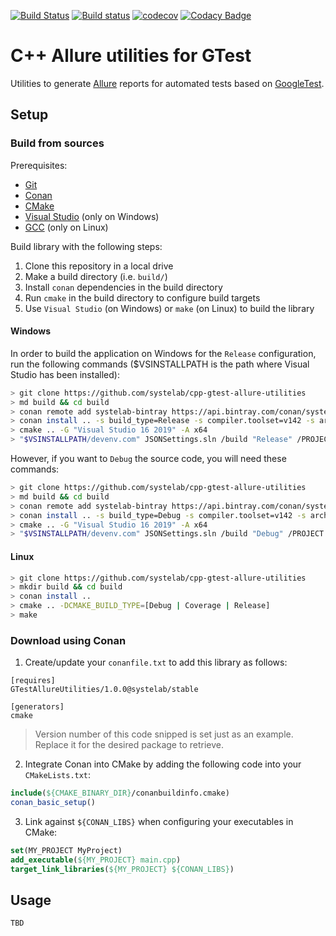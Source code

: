 [![Build Status](https://travis-ci.org/systelab/cpp-gtest-allure-utilities.svg?branch=master)](https://travis-ci.org/systelab/cpp-gtest-allure-utilities)
[![Build status](https://ci.appveyor.com/api/projects/status/aohs1di66maden7x?svg=true)](https://ci.appveyor.com/project/joaquimvila/cpp-gtest-allure-utilities)
[![codecov](https://codecov.io/gh/systelab/cpp-gtest-allure-utilities/branch/master/graph/badge.svg)](https://codecov.io/gh/systelab/cpp-gtest-allure-utilities)
[![Codacy Badge](https://api.codacy.com/project/badge/Grade/e741aa9726794fe182f2629a31df5deb)](https://www.codacy.com/app/joaquimvila/cpp-gtest-allure-utilities?utm_source=github.com&amp;utm_medium=referral&amp;utm_content=systelab/cpp-gtest-allure-utilities&amp;utm_campaign=Badge_Grade)

# C++ Allure utilities for GTest

Utilities to generate [Allure](http://allure.qatools.ru/) reports for automated tests based on [GoogleTest](https://github.com/google/googletest).

## Setup

### Build from sources

Prerequisites:
  - [Git](https://git-scm.com/)
  - [Conan](https://conan.io/)
  - [CMake](https://cmake.org/)
  - [Visual Studio](https://visualstudio.microsoft.com/) (only on Windows)
  - [GCC](https://gcc.gnu.org/) (only on Linux)

Build library with the following steps:
  1. Clone this repository in a local drive
  2. Make a build directory (i.e. `build/`)
  3. Install `conan` dependencies in the build directory
  4. Run `cmake` in the build directory to configure build targets
  5. Use `Visual Studio` (on Windows) or `make` (on Linux) to build the library

#### Windows

In order to build the application on Windows for the `Release` configuration, run the following commands ($VSINSTALLPATH is the path where Visual Studio has been installed):

``` bash
> git clone https://github.com/systelab/cpp-gtest-allure-utilities
> md build && cd build
> conan remote add systelab-bintray https://api.bintray.com/conan/systelab/conan
> conan install .. -s build_type=Release -s compiler.toolset=v142 -s arch=x86_64
> cmake .. -G "Visual Studio 16 2019" -A x64
> "$VSINSTALLPATH/devenv.com" JSONSettings.sln /build "Release" /PROJECT "GTestAllureUtilities"
```

However, if you want to `Debug` the source code, you will need these commands:

``` bash
> git clone https://github.com/systelab/cpp-gtest-allure-utilities
> md build && cd build
> conan remote add systelab-bintray https://api.bintray.com/conan/systelab/conan
> conan install .. -s build_type=Debug -s compiler.toolset=v142 -s arch=x86_64
> cmake .. -G "Visual Studio 16 2019" -A x64
> "$VSINSTALLPATH/devenv.com" JSONSettings.sln /build "Debug" /PROJECT "GTestAllureUtilities"
```

#### Linux
``` bash
> git clone https://github.com/systelab/cpp-gtest-allure-utilities
> mkdir build && cd build
> conan install ..
> cmake .. -DCMAKE_BUILD_TYPE=[Debug | Coverage | Release]
> make
```

### Download using Conan

  1. Create/update your `conanfile.txt` to add this library as follows:

```
[requires]
GTestAllureUtilities/1.0.0@systelab/stable

[generators]
cmake
```

> Version number of this code snipped is set just as an example. Replace it for the desired package to retrieve.

  2. Integrate Conan into CMake by adding the following code into your `CMakeLists.txt`:

```cmake
include(${CMAKE_BINARY_DIR}/conanbuildinfo.cmake)
conan_basic_setup()
```

  3. Link against `${CONAN_LIBS}` when configuring your executables in CMake:

```cmake
set(MY_PROJECT MyProject)
add_executable(${MY_PROJECT} main.cpp)
target_link_libraries(${MY_PROJECT} ${CONAN_LIBS})
```

## Usage

```
TBD
```